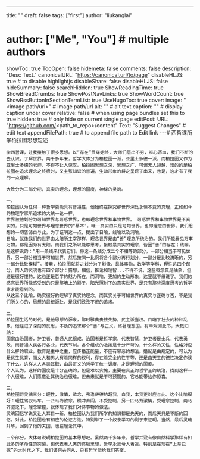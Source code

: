 ---
title: ""
draft: false
tags: ["first"]
author: "liukanglai"
# author: ["Me", "You"] # multiple authors
showToc: true
TocOpen: false
hidemeta: false
comments: false
description: "Desc Text."
canonicalURL: "https://canonical.url/to/page"
disableHLJS: true # to disable highlightjs
disableShare: false
disableHLJS: false
hideSummary: false
searchHidden: true
ShowReadingTime: true
ShowBreadCrumbs: true
ShowPostNavLinks: true
ShowWordCount: true
ShowRssButtonInSectionTermList: true
UseHugoToc: true
cover:
    image: "<image path/url>" # image path/url
    alt: "<alt text>" # alt text
    caption: "<text>" # display caption under cover
    relative: false # when using page bundles set this to true
    hidden: true # only hide on current single page
editPost:
    URL: "https://github.com/<path_to_repo>/content"
    Text: "Suggest Changes" # edit text
    appendFilePath: true # to append file path to Edit link
---# 西哲课所学柏拉图思想短述


    学西哲课，让我接触了很多思想。以“存在“贯穿始终，大师们层出不穷，呕心沥血，我们不断的去认识，了解世界。两千多年来，哲学大体分为柏拉图一派，亚里士多德一派，而柏拉图又作为亚里士多德的老师，不得不让人惊叹。柏拉图思想之深，思想之广，可谓无人超越，难的的是柏拉图在追求理念之终极时，又主张知识的普遍，生动形象的将之呈现了出来，也是，这才有了我的一点理解。

    大致分为三部分吧，真实的理念，理想的国度，神秘的灵魂。

    一。
    柏拉图认为任何一种哲学要能具有普遍性，他始终在探究那世界深处永恒不变的真理，正如如今的物理学家所追求的大统一论一样。
    世界被他划分为可知世界与可感世界，也即理念世界和事物世界。 可感世界和事物世界是不真实的，只是可知世界与理念世界的“摹本“。唯一真实的只是可知世界，也即理念的世界，我们思想的一切皆源自与此。为了证明这一点，提出了日喻，线喻以及洞喻。
    日喻，就像我们的世界由太阳所主宰那样，理念世界是由“善”理念所统治的。我们所能看见万事万物，都是因为有太阳。而我们之所以能够思考，接触最真实的理念，皆因“善“的存在；线喻，是这样说的：“用一条线来代表它们。将这一条线分成二个不相等的部分，一部分相当于可见世界，另一部分相当于可知世界。然后按同一比例将各个部分再行划分，一部分是比较清晰的，另一部分比较模糊”。接着，柏拉图就将之划分为了影像，具体事物，数学等学科，理性这四个部分，而人的灵魂也有四个部分：猜想，相信，推论和理智...不得不说，这些概念真是抽象，但还是很好懂的，这也正是哲学的魅力所在。而洞喻，更加的生动形象，这里就不细说了。我们的感官世界所能感受到的只是那墙上的影子，阳光照射下的真实世界，是只有那些深度思考的哲学家才能看到的。
    从这三个比喻，确实很好的理解了真实的理念。而其实关于可知世界的真实与正确与否，不是我们所关心的，思想的最根源处，是我们孜孜不倦的追求。

    二。
    柏拉图生活的时代，是他思想的源泉，那时雅典贵族失势，民主派当权。目睹了社会的种种乱象，他经过了深刻的反思，不断的追求那个“善”与正义，终著理想国。有幸观阅此书，大概归纳：
    国家由治国者，护卫者，普通人民组成。治国者是哲学家，代表智慧，护卫者是士兵，代表勇敢，而普通人民各行各业，代表节制。各个组成的选拨是十分严苛的，什么样的天性，性格对应什么样的职业。教育是重中之重，应传播正能量，不应有邪恶的想法。婚配是由规定的，可认为是优生优育，而女人和男人有着同样的权利，存在着完全的性平等，还是由天生的德性决定你该干什么。这样人人各司其职，由最正义的哲学王统一调度，才是理想的国度。
    个人认为，这样的国度是十分正确的，但是难以实施，主要在真正的哲学王的统治，找到这样一个人很难，人们愿意让其统治也很难。但未来就是不可预期的，它总能带给你惊喜。

    三。
    柏拉图将灵魂三分：理性，激情，欲念，弗洛伊德的超我，自我，本我正对应与此。这个比喻很好：理性驾驭马车，一匹马为欲念，横冲直闯，不受控制，另一匹马为激情，受理念控制，两马齐驱之下，理念掌控，就体现了我们对待事物的做法。
    灵魂回忆学说又让人耳目一新，柏拉图认为我们所学的知识都是先天的，而后天只是不断的回忆。对此，柏拉图也有相应的论证方法，特别举了一个奴隶学习的例子来证明。当然，最后灵魂升华，回到了他的天国，也在理论其中。

    三个部分，大体可说明柏拉图的基本思想吧。虽然两千多年来，哲学并没有像自然科学那样有如此多的革命性的突破，但代表着人类的终极思想，哲学永远令人着迷。特别是在现在“上帝已死”的大时代之下，我们该何去何从，只有哲学能给我们答案。

